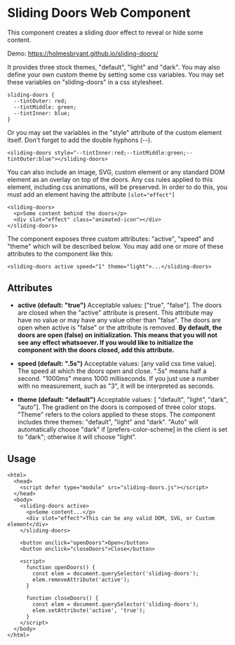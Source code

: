 # Sliding Doors Web Component #

This component creates a sliding door effect to reveal or hide some content.

Demo: https://holmesbryant.github.io/sliding-doors/

It provides three stock themes, "default", "light" and "dark". You may also define your own custom theme by setting some css variables. You may set these variables on "sliding-doors" in a css stylesheet.

    sliding-doors {
      --tintOuter: red;
      --tintMiddle: green;
      --tintInner: blue;
    }


Or you may set the variables in the "style" attribute of the custom element itself. Don't forget to add the double hyphons (--).

    <sliding-doors style="--tintInner:red;--tintMiddle:green;--tintOuter:blue"></sliding-doors>

You can also include an image, SVG, custom element or any standard DOM element as an overlay on top of the doors. Any css rules applied to this element, including css animations, will be preserved. In order to do this, you must add an element having the attribute <code>[slot="effect"]</code>

    <sliding-doors>
      <p>Some content behind the doors</p>
      <div slot="effect" class="animated-icon"></div>
    </sliding-doors>

The component exposes three custom attributes: "active", "speed" and "theme" which will be described below. You may add one or more of these attributes to the component like this:

    <sliding-doors active speed="1" theme="light">...</sliding-doors>

## Attributes ##

- <b>active (default: "true")</b> Acceptable values: ["true", "false"]. The doors are closed when the "active" attribute is present. This attribute may have no value or may have any value other than "false". The doors are open when active is "false" or the attribute is removed. <b>By default, the doors are open (false) on initialization. This means that you will not see any effect whatsoever. If you would like to initialize the component with the doors closed, add this attribute.</b>

- <b>speed (default: ".5s")</b> Acceptable values: [any valid css time value]. The speed at which the doors open and close. ".5s" means half a second. "1000ms" means 1000 milliseconds. If you just use a number with no measurement, such as "3", it will be interpreted as seconds.

- <b>theme (default: "default")</b> Acceptable values: [ "default", "light", "dark", "auto"]. The gradient on the doors is composed of three color stops. "Theme" refers to the colors applied to these stops. The component includes three themes: "default", "light" and "dark". "Auto" will automatically choose "dark" if [prefers-color-scheme] in the client is set to "dark"; otherwise it will choose "light".

## Usage ##

    <html>
      <head>
        <script defer type="module" src="sliding-doors.js"></script>
      </head>
      <body>
        <sliding-doors active>
          <p>Some content...</p>
          <div slot="effect">This can be any valid DOM, SVG, or Custom element</div>
        </sliding-doors>

        <button onclick="openDoors">Open</button>
        <button onclick="closeDoors">Close</button>

        <script>
          function openDoors() {
            const elem = document.querySelector('sliding-doors');
            elem.removeAttribute('active');
          }

          function closeDoors() {
            const elem = document.querySelector('sliding-doors');
            elem.setAttribute('active', 'true');
          }
        </script>
      </body>
    </html>

